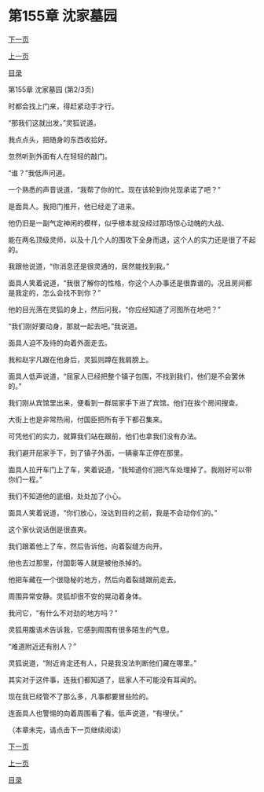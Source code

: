 <h1>第155章    沈家墓园</h1>
            <div><p><a href="./0464_%E7%AC%AC155%E7%AB%A0_%E6%B2%88%E5%AE%B6%E5%A2%93%E5%9B%AD.md">下一页</a></p><p><a href="./0462_%E7%AC%AC155%E7%AB%A0_%E6%B2%88%E5%AE%B6%E5%A2%93%E5%9B%AD.md">上一页</a></p><p><a href="../">目录</a></p></div>
            <div><p>第155章    沈家墓园 (第2/3页)</p><p>时都会找上门来，得赶紧动手才行。</p><p>“那我们这就出发。”灵狐说道。</p><p>我点点头，把随身的东西收拾好。</p><p>忽然听到外面有人在轻轻的敲门。</p><p>“谁？”我低声问道。</p><p>一个熟悉的声音说道，“我帮了你的忙。现在该轮到你兑现承诺了吧？”</p><p>是面具人。我把门推开，他已经走了进来。</p><p>他仍旧是一副气定神闲的模样，似乎根本就没经过那场惊心动魄的大战、</p><p>能在两名顶级灵师，以及十几个人的围攻下全身而退，这个人的实力还是很了不起的。</p><p>我跟他说道，“你消息还是很灵通的，居然能找到我。”</p><p>面具人笑着说道，“我很了解你的性格，你这个人办事还是很靠谱的。况且房间都是我定的，怎么会找不到你？”</p><p>他的目光落在灵狐的身上，然后问我，“你应经知道了河图所在地吧？”</p><p>“我们刚好要动身，那就一起去吧。”我说道。</p><p>面具人迫不及待的向着外面走去。</p><p>我和赵宇凡跟在他身后，灵狐则蹲在我肩膀上。</p><p>面具人低声说道，“屈家人已经把整个镇子包围，不找到我们，他们是不会罢休的。”</p><p>我们刚从宾馆里出来，便看到一群屈家手下进了宾馆。他们在挨个房间搜查。</p><p>大街上也是非常热闹，付国臣把所有手下都召集来。</p><p>可凭他们的实力，就算我们站在跟前，他们也拿我们没有办法。</p><p>我们避开屈家手下，到了镇子外面，一辆豪车正停在那里。</p><p>面具人拉开车门上了车，笑着说道，“我知道你们把汽车处理掉了。我刚好可以带你们一程。”</p><p>我们不知道他的底细，处处加了小心。</p><p>面具人笑着说道，“你们放心，没达到目的之前，我是不会动你们的。”</p><p>这个家伙说话倒是很直爽。</p><p>我们跟着他上了车，然后告诉他，向着裂缝方向开。</p><p>他也去过那里，付国彰等人就是被他杀掉的。</p><p>他把车藏在一个很隐秘的地方，然后向着裂缝跟前走去。</p><p>周围异常安静。灵狐却很不安的晃动着身体。</p><p>我问它，“有什么不对劲的地方吗？”</p><p>灵狐用腹语术告诉我，它感到周围有很多陌生的气息。</p><p>“难道附近还有别人？”</p><p>灵狐说道，“附近肯定还有人，只是我没法判断他们藏在哪里。”</p><p>其实对于这件事，连我们都知道了，屈家人不可能没有耳闻的。</p><p>现在我已经管不了那么多，凡事都要冒些险的。</p><p>连面具人也警惕的向着周围看了看。低声说道，“有埋伏。”</p><p>（本章未完，请点击下一页继续阅读）</p></div>
            <div><p><a href="./0464_%E7%AC%AC155%E7%AB%A0_%E6%B2%88%E5%AE%B6%E5%A2%93%E5%9B%AD.md">下一页</a></p><p><a href="./0462_%E7%AC%AC155%E7%AB%A0_%E6%B2%88%E5%AE%B6%E5%A2%93%E5%9B%AD.md">上一页</a></p><p><a href="../">目录</a></p></div>